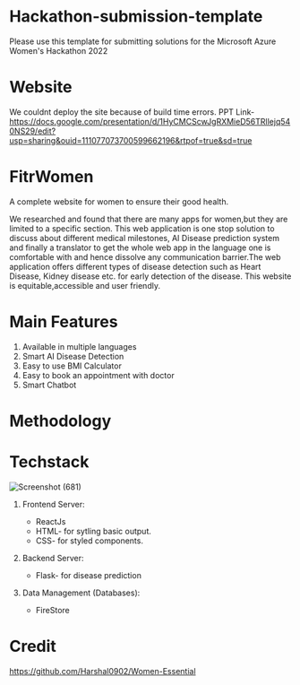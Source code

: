 # Hackathon-submission-template
Please use this template for submitting solutions for the Microsoft Azure Women's Hackathon 2022

# Website
 We couldnt deploy the site because of build time errors.
  PPT Link- https://docs.google.com/presentation/d/1HyCMCScwJgRXMieD56TRllejq540NS29/edit?usp=sharing&ouid=111077073700599662196&rtpof=true&sd=true
 
 
# FitrWomen
A complete website for women to ensure their good health. 

We researched and found that there are many apps for women,but they are limited to a specific section. This web application is one stop solution to discuss about different medical milestones, AI Disease prediction system and finally a translator to get the whole web app in the language one is comfortable with and hence dissolve any communication barrier.The web application offers different types of disease detection such as Heart Disease, Kidney disease etc. for early detection of the disease.
This website is equitable,accessible and user friendly.

# Main Features
1. Available in multiple languages
2. Smart AI Disease Detection
3. Easy to use BMI Calculator
4. Easy to book an appointment with doctor
5. Smart Chatbot

# Methodology
  # Techstack
  ![Screenshot (681)](https://user-images.githubusercontent.com/94471257/174653902-1678d4cd-bcd6-440e-8543-5b0b9eb11595.png)

  
1. Frontend Server:
    * ReactJs
    * HTML- for sytling basic output.
    * CSS- for styled components.
    
2. Backend Server:
    * Flask- for disease prediction
    
3. Data Management (Databases):
    * FireStore

# Credit
https://github.com/Harshal0902/Women-Essential



